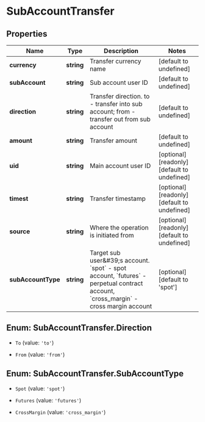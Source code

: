 # SubAccountTransfer

## Properties

Name | Type | Description | Notes
------------ | ------------- | ------------- | -------------
**currency** | **string** | Transfer currency name | [default to undefined]
**subAccount** | **string** | Sub account user ID | [default to undefined]
**direction** | **string** | Transfer direction. to - transfer into sub account; from - transfer out from sub account | [default to undefined]
**amount** | **string** | Transfer amount | [default to undefined]
**uid** | **string** | Main account user ID | [optional] [readonly] [default to undefined]
**timest** | **string** | Transfer timestamp | [optional] [readonly] [default to undefined]
**source** | **string** | Where the operation is initiated from | [optional] [readonly] [default to undefined]
**subAccountType** | **string** | Target sub user\&#39;s account. &#x60;spot&#x60; - spot account, &#x60;futures&#x60; - perpetual contract account, &#x60;cross_margin&#x60; - cross margin account | [optional] [default to &#39;spot&#39;]

## Enum: SubAccountTransfer.Direction

* `To` (value: `'to'`)

* `From` (value: `'from'`)


## Enum: SubAccountTransfer.SubAccountType

* `Spot` (value: `'spot'`)

* `Futures` (value: `'futures'`)

* `CrossMargin` (value: `'cross_margin'`)


